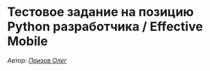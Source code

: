 # Тестовое задание на позицию Python разработчика / Effective Mobile

*Автор: [Призов Олег](https://github.com/OlegPrizov/)* 